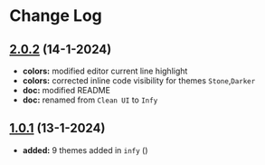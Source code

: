 # Change Log

## [2.0.2](https://github.com/Infi-null-0/infy-theme/releases) (14-1-2024)

- **colors:** modified editor current line highlight 
- **colors:** corrected inline code visibility for themes `Stone`,`Darker`
- **doc:** modified README 
- **doc:** renamed from `Clean UI` to `Infy` 


## [1.0.1](https://github.com/Infi-null-0/infy-theme/releases) (13-1-2024)

- **added:** 9 themes added in `infy` ()

